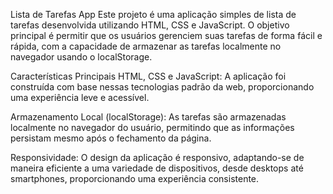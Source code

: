 Lista de Tarefas App
Este projeto é uma aplicação simples de lista de tarefas desenvolvida utilizando HTML, CSS e JavaScript. O objetivo principal é permitir que os usuários gerenciem suas tarefas de forma fácil e rápida, com a capacidade de armazenar as tarefas localmente no navegador usando o localStorage.

Características Principais
HTML, CSS e JavaScript: A aplicação foi construída com base nessas tecnologias padrão da web, proporcionando uma experiência leve e acessível.

Armazenamento Local (localStorage): As tarefas são armazenadas localmente no navegador do usuário, permitindo que as informações persistam mesmo após o fechamento da página.

Responsividade: O design da aplicação é responsivo, adaptando-se de maneira eficiente a uma variedade de dispositivos, desde desktops até smartphones, proporcionando uma experiência consistente.
